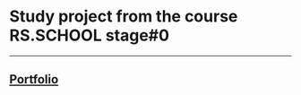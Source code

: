 # Study project from the course RS.SCHOOL stage#0
---
## [Portfolio](https://nardosha.github.io/rs.school_portfolio/portfolio/)
